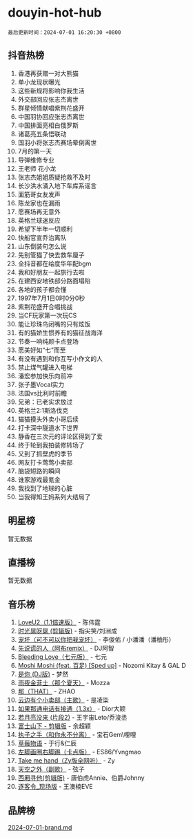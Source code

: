 # douyin-hot-hub

`最后更新时间：2024-07-01 16:20:30 +0800`

## 抖音热榜

1. 香港再获赠一对大熊猫
1. 单小龙现状曝光
1. 这些新规将影响你我生活
1. 外交部回应张志杰离世
1. 群星倾情献唱紫荆花盛开
1. 中国羽协回应张志杰离世
1. 中国排面亮相白俄罗斯
1. 诸葛亮五条悟联动
1. 国羽小将张志杰赛场晕倒离世
1. 7月的第一天
1. 导弹维修专业
1. 王老师 花小龙
1. 张志杰姐姐质疑抢救不及时
1. 长沙洪水涌入地下车库系谣言
1. 面筋哥女友发声
1. 陈龙家也在漏雨
1. 愿赛场再无意外
1. 英格兰球迷反应
1. 希望下半年一切顺利
1. 快船官宣乔治离队
1. 山东倒装句怎么说
1. 先别管猫了快去救车厘子
1. 全抖音都在给度华年配bgm
1. 我和好朋友一起旅行去啦
1. 在建西安地铁部分路面塌陷
1. 各地的孩子都会懂
1. 1997年7月1日0时0分0秒
1. 紫荆花盛开合唱挑战
1. 当CF玩家第一次玩CS
1. 能让珍珠鸟闭嘴的只有炫饭
1. 有的猫娇生惯养有的猫征战海洋
1. 节奏一响纯颜卡点登场
1. 愿美好如“七”而至
1. 有没有遇到和你互写小作文的人
1. 禁止煤气罐进入电梯
1. 潘宏参加快乐向前冲
1. 张子墨Vocal实力
1. 法国vs比利时前瞻
1. 兄弟：已老实求放过
1. 英格兰2:1斯洛伐克
1. 猫猫摸头外卖小哥后续
1. 打卡深中隧道水下世界
1. 静香在三次元的评论区得到了爱
1. 终于轮到我拍装修转场了
1. 又到了抓壁虎的季节
1. 网友打卡莺莺小卖部
1. 脑袋短路的瞬间
1. 谁家游戏最氪金
1. 我找到了地球的心脏
1. 当我得知王妈系列大结局了

## 明星榜

暂无数据

## 直播榜

暂无数据

## 音乐榜

1. [LoveU2（1.1倍速版）](https://sf5-hl-cdn-tos.douyinstatic.com/obj/tos-cn-ve-2774/oQMeDffLaEmgMwgCOEMAFCI6INzoFPgWdD0rsa) - 陈伟霆
1. [时光晃呀晃 (剪辑版)](https://sf3-cdn-tos.douyinstatic.com/obj/tos-cn-ve-2774/o8ACeQem3gwI1x3GIYGAfKG0LJebKFRJDwRwyW) - 指尖笑/刘洲成
1. [宠坏（可不可以你把我宠坏）](https://sf5-hl-cdn-tos.douyinstatic.com/obj/tos-cn-ve-2774/ocWI8ft2gd0rAfXKzvKGeMQM6fVLTLfA8UJzwl) - 李俊佑 / 小潘潘（潘柚彤）
1. [先说谎的人（阿布remix）](https://sf3-cdn-tos.douyinstatic.com/obj/tos-cn-ve-2774/owQtOFmAzBgxBKDOYfeCTQTgE9cDORrOQqmCZy) - DJ阿智
1. [Bleeding Love（七元版）](https://sf3-cdn-tos.douyinstatic.com/obj/tos-cn-ve-2774/oEgC9eZFHQ1MfSRnrfkzFp8AayDWqAQMABBgUs) - 七元
1. [Moshi Moshi (feat. 百足) [Sped up]](https://sf5-hl-cdn-tos.douyinstatic.com/obj/tos-cn-ve-2774/ocCPFQcXJLeroaIdQLIGAoeeYM3OAUYGDguHXz) - Nozomi Kitay & GAL D
1. [是你 (DJ版)](https://sf5-hl-cdn-tos.douyinstatic.com/obj/tos-cn-ve-2774/1ec766e572b34c42853ce6315d426850) - 梦然
1. [雨夜金菲士（那个夏天）](https://sf5-hl-cdn-tos.douyinstatic.com/obj/tos-cn-ve-2774/osPmPLDWQBBE2Z6bftCgYwkFaF4pEYEneXaZQs) - Mozza
1. [那（THAT）](https://sf3-cdn-tos.douyinstatic.com/obj/tos-cn-ve-2774/oIIWGeBZCnlGx9tl0gFlCfwlQbj7QWAD8HYAGg) - ZHAO
1. [云边有个小卖部（主歌）](https://sf3-cdn-tos.douyinstatic.com/obj/tos-cn-ve-2774/okvgzOZylLA4WYUHkAhpy5DrCiqAmBjiMIkJp) - 是凌柒
1. [如果那通电话有接通（1.3x）](https://sf5-hl-cdn-tos.douyinstatic.com/obj/tos-cn-ve-2774/ocJeJKhUhAJG8EYZiEFfGFAPkD3beMQ5mwDv1e) - Dior大颖
1. [若月亮没来 (片段2)](https://sf3-cdn-tos.douyinstatic.com/obj/tos-cn-ve-2774/ocQavLLjkCOeDxGyYeIMGgNAIwJ0QXE1Ve3Fzv) - 王宇宙Leto/乔浚丞
1. [富士山下 - 剪辑版](https://sf5-hl-cdn-tos.douyinstatic.com/obj/tos-cn-ve-2774/o4QGmeUZhQXvtC5BDkogeQni8WbdCBUJEYI12v) - 余超颖
1. [执子之手（和你永不分离）](https://sf5-hl-cdn-tos.douyinstatic.com/obj/tos-cn-ve-2774/oU4mUWISThYfqtA61VOl8PAQGeK2LGGQfFCZfY) - 宝石Gem\哩哩
1. [草莓物语](https://sf3-cdn-tos.douyinstatic.com/obj/tos-cn-ve-2774/okynhJ7jEAIIZBfsLgYMEI8QC3WbQNN66RKzhT) - 于行&仁辰
1. [左脚画圈右脚踢（卡点版）](https://sf3-cdn-tos.douyinstatic.com/obj/tos-cn-ve-2774/oAoAIr8BJv8B7W4CEBMsaSfDWrAiF4izwIDMJg) - ES86/Yvngmao
1. [Take me hand（Zy版全网听）](https://sf3-cdn-tos.douyinstatic.com/obj/tos-cn-ve-2774/owyUoUuVpA1I7BiszAYMSqbGseWQw8P7Ea2BiR) - Zy
1. [天空之外（副歌）](https://sf3-cdn-tos.douyinstatic.com/obj/tos-cn-ve-2774/oAYn0BTp8jS8iSyZSHMUWAikyvAWI1c7aiJTr) - 弦子
1. [西厢寻他(剪辑版)](https://sf3-cdn-tos.douyinstatic.com/obj/tos-cn-ve-2774/oUsAVfAQKlRNxEv5qxvIB8o5qmIWUcXbzJKJhw) - 唐伯虎Annie、伯爵Johnny
1. [逐客令_现场版](https://sf3-cdn-tos.douyinstatic.com/obj/tos-cn-ve-2774/okjvqFftEMAIgLPvI8f4MT5CZVyxmDQdBOwjBv) - 王澳楠EVE

## 品牌榜

[2024-07-01-brand.md](2024-07-01-brand.md)
